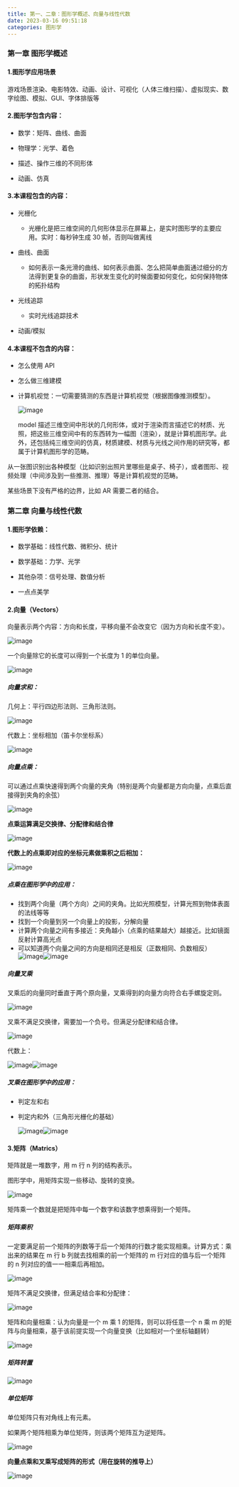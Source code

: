 ```yaml
---
title: 第一、二章：图形学概述、向量与线性代数
date: 2023-03-16 09:51:18
categories: 图形学
---
```



### 第一章 图形学概述

#### 1.图形学应用场景

游戏场景渲染、电影特效、动画、设计、可视化（人体三维扫描）、虚拟现实、数字绘图、模拟、GUI、字体排版等

#### 2.图形学包含内容：

- 数学：矩阵、曲线、曲面

- 物理学：光学、着色

- 描述、操作三维的不同形体

- 动画、仿真

#### 3.本课程包含的内容：

- 光栅化

  - 光栅化是把三维空间的几何形体显示在屏幕上，是实时图形学的主要应用。实时：每秒钟生成 30 帧，否则叫做离线

- 曲线、曲面

  - 如何表示一条光滑的曲线、如何表示曲面、怎么把简单曲面通过细分的方法得到更复杂的曲面，形状发生变化的时候面要如何变化，如何保持物体的拓扑结构

- 光线追踪

  - 实时光线追踪技术

- 动画/模拟

#### 4.本课程不包含的内容：

- 怎么使用 API
- 怎么做三维建模
- 计算机视觉：一切需要猜测的东西是计算机视觉（根据图像推测模型）。

  ​​![image](./images/图形学/image-20230816202909-3znjtvt.png)​​

  model 描述三维空间中形状的几何形体，或对于渲染而言描述它的材质、光照，把这些三维空间中有的东西转为一幅图（渲染），就是计算机图形学。此外，还包括纯三维空间的仿真，材质建模、材质与光线之间作用的研究等，都属于计算机图形学的范畴。

从一张图识别出各种模型（比如识别出照片里哪些是桌子、椅子），或者图形、视频处理（中间涉及到一些推测、推理）等是计算机视觉的范畴。

某些场景下没有严格的边界，比如 AR 需要二者的结合。

### 第二章 向量与线性代数

#### 1.图形学依赖：

- 数学基础：线性代数、微积分、统计

- 数学基础：力学、光学

- 其他杂项：信号处理、数值分析
- 一点点美学

#### 2.向量（Vectors）

向量表示两个内容：方向和长度，平移向量不会改变它（因为方向和长度不变）。

​![image](./images/图形学/image-20230816202955-jjx4cx2.png)​

一个向量除它的长度可以得到一个长度为 1 的单位向量。

​![image](./images/图形学/image-20230816203024-1bw8l0i.png)​

##### **向量求和：**

几何上：平行四边形法则、三角形法则。

​![image](./images/图形学/image-20230816203030-99fojmi.png)​

代数上：坐标相加（笛卡尔坐标系）

​![image](./images/图形学/image-20230816203036-px3g9cs.png)​

##### **向量点乘：**

可以通过点乘快速得到两个向量的夹角（特别是两个向量都是方向向量，点乘后直接得到夹角的余弦）

​![image](./images/图形学/image-20230816203046-yssyjz7.png)​

**点乘运算满足交换律、分配律和结合律**

​![image](./images/图形学/image-20230816203054-ozx0y20.png)​

**代数上的点乘即对应的坐标元素做乘积之后相加：**

​![image](./images/图形学/image-20230816203059-3o1v0i4.png)​

##### 点乘在图形学中的应用：

* 找到两个向量（两个方向）之间的夹角。比如光照模型，计算光照到物体表面的法线等等
* 找到一个向量到另一个向量上的投影，分解向量
* 计算两个向量之间有多接近：夹角越小（点乘的结果越大）越接近。比如镜面反射计算高光点
* 可以知道两个向量之间的方向是相同还是相反（正数相同、负数相反）
  ​![image](./images/图形学/image-20230816203127-e9vs5ug.png)​​![image](./images/图形学/image-20230816203146-rmtlix3.png)​

##### **向量叉乘**

叉乘后的向量同时垂直于两个原向量，叉乘得到的向量方向符合右手螺旋定则。

​![image](./images/图形学/image-20230816203210-spvivvu.png)​

叉乘不满足交换律，需要加一个负号。但满足分配律和结合律。

​![image](./images/图形学/image-20230816203223-2lm3df8.png)​

代数上：

​![image](./images/图形学/image-20230816203230-6axkrx6.png)​![image](./images/图形学/image-20230816203230-6axkrx6.png)​​

##### 叉乘在图形学中的应用：

* 判定左和右
* 判定内和外（三角形光栅化的基础）

  ​![image](./images/图形学/image-20230816203304-8s5o1zi.png)​![image](./images/图形学/image-20230816203311-5841k86.png)​​

#### 3.矩阵（Matrics）

矩阵就是一堆数字，用 m 行 n 列的结构表示。

图形学中，用矩阵实现一些移动、旋转的变换。

​![image](./images/图形学/image-20230816203320-z1jydy0.png)​

矩阵乘一个数就是把矩阵中每一个数字和该数字想乘得到一个矩阵。

##### **矩阵乘积**

一定要满足前一个矩阵的列数等于后一个矩阵的行数才能实现相乘。计算方式：乘出来的结果在 m 行 b 列就去找相乘的前一个矩阵的 m 行对应的值与后一个矩阵的 n 列对应的值一一相乘后再相加。

​![image](./images/图形学/image-20230816203329-p0untj0.png)​

矩阵不满足交换律，但满足结合率和分配律：

​![image](./images/图形学/image-20230816203336-mb007jo.png)​

矩阵和向量相乘：认为向量是一个 m 乘 1 的矩阵，则可以将任意一个 n 乘 m 的矩阵与向量相乘，基于该前提实现一个向量变换（比如相对一个坐标轴翻转）

​![image](./images/图形学/image-20230816203343-fbta21s.png)​

##### **矩阵转置**

​![image](./images/图形学/image-20230816203349-3r4s0yl.png)​

##### **单位矩阵**

单位矩阵只有对角线上有元素。

如果两个矩阵相乘为单位矩阵，则该两个矩阵互为逆矩阵。

​![image](./images/图形学/image-20230816203400-dl98u4q.png)​

**向量点乘和叉乘写成矩阵的形式（用在旋转的推导上）**

​![image](./images/图形学/image-20230816203405-yaiw812.png)​
